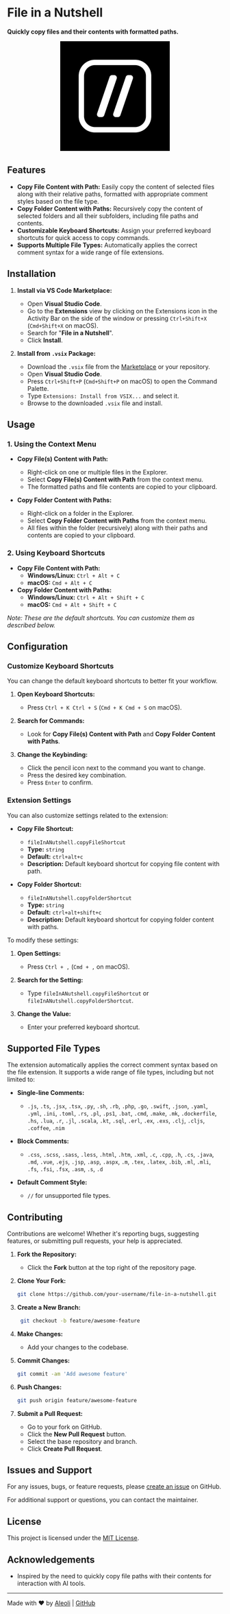 # File in a Nutshell

**Quickly copy files and their contents with formatted paths.**

<div align="center">
  <img src="resources/icon.png" alt="Extension Logo" style="max-height: 256px; width: auto;" />
</div>

## Features

- **Copy File Content with Path:** Easily copy the content of selected files along with their relative paths, formatted with appropriate comment styles based on the file type.
- **Copy Folder Content with Paths:** Recursively copy the content of selected folders and all their subfolders, including file paths and contents.
- **Customizable Keyboard Shortcuts:** Assign your preferred keyboard shortcuts for quick access to copy commands.
- **Supports Multiple File Types:** Automatically applies the correct comment syntax for a wide range of file extensions.

## Installation

1. **Install via VS Code Marketplace:**

   - Open **Visual Studio Code**.
   - Go to the **Extensions** view by clicking on the Extensions icon in the Activity Bar on the side of the window or pressing `Ctrl+Shift+X` (`Cmd+Shift+X` on macOS).
   - Search for "**File in a Nutshell**".
   - Click **Install**.

2. **Install from `.vsix` Package:**
   - Download the `.vsix` file from the [Marketplace](https://marketplace.visualstudio.com/) or your repository.
   - Open **Visual Studio Code**.
   - Press `Ctrl+Shift+P` (`Cmd+Shift+P` on macOS) to open the Command Palette.
   - Type `Extensions: Install from VSIX...` and select it.
   - Browse to the downloaded `.vsix` file and install.

## Usage

### 1. **Using the Context Menu**

- **Copy File(s) Content with Path:**

  - Right-click on one or multiple files in the Explorer.
  - Select **Copy File(s) Content with Path** from the context menu.
  - The formatted paths and file contents are copied to your clipboard.

- **Copy Folder Content with Paths:**
  - Right-click on a folder in the Explorer.
  - Select **Copy Folder Content with Paths** from the context menu.
  - All files within the folder (recursively) along with their paths and contents are copied to your clipboard.

### 2. **Using Keyboard Shortcuts**

- **Copy File Content with Path:**
  - **Windows/Linux:** `Ctrl + Alt + C`
  - **macOS:** `Cmd + Alt + C`
- **Copy Folder Content with Paths:**
  - **Windows/Linux:** `Ctrl + Alt + Shift + C`
  - **macOS:** `Cmd + Alt + Shift + C`

_Note: These are the default shortcuts. You can customize them as described below._

## Configuration

### Customize Keyboard Shortcuts

You can change the default keyboard shortcuts to better fit your workflow.

1. **Open Keyboard Shortcuts:**

   - Press `Ctrl + K Ctrl + S` (`Cmd + K Cmd + S` on macOS).

2. **Search for Commands:**

   - Look for **Copy File(s) Content with Path** and **Copy Folder Content with Paths**.

3. **Change the Keybinding:**
   - Click the pencil icon next to the command you want to change.
   - Press the desired key combination.
   - Press `Enter` to confirm.

### Extension Settings

You can also customize settings related to the extension:

- **Copy File Shortcut:**

  - `fileInANutshell.copyFileShortcut`
  - **Type:** `string`
  - **Default:** `ctrl+alt+c`
  - **Description:** Default keyboard shortcut for copying file content with path.

- **Copy Folder Shortcut:**
  - `fileInANutshell.copyFolderShortcut`
  - **Type:** `string`
  - **Default:** `ctrl+alt+shift+c`
  - **Description:** Default keyboard shortcut for copying folder content with paths.

To modify these settings:

1. **Open Settings:**

   - Press `Ctrl + ,` (`Cmd + ,` on macOS).

2. **Search for the Setting:**

   - Type `fileInANutshell.copyFileShortcut` or `fileInANutshell.copyFolderShortcut`.

3. **Change the Value:**
   - Enter your preferred keyboard shortcut.

## Supported File Types

The extension automatically applies the correct comment syntax based on the file extension. It supports a wide range of file types, including but not limited to:

- **Single-line Comments:**

  - `.js`, `.ts`, `.jsx`, `.tsx`, `.py`, `.sh`, `.rb`, `.php`, `.go`, `.swift`, `.json`, `.yaml`, `.yml`, `.ini`, `.toml`, `.rs`, `.pl`, `.ps1`, `.bat`, `.cmd`, `.make`, `.mk`, `.dockerfile`, `.hs`, `.lua`, `.r`, `.jl`, `.scala`, `.kt`, `.sql`, `.erl`, `.ex`, `.exs`, `.clj`, `.cljs`, `.coffee`, `.nim`

- **Block Comments:**

  - `.css`, `.scss`, `.sass`, `.less`, `.html`, `.htm`, `.xml`, `.c`, `.cpp`, `.h`, `.cs`, `.java`, `.md`, `.vue`, `.ejs`, `.jsp`, `.asp`, `.aspx`, `.m`, `.tex`, `.latex`, `.bib`, `.ml`, `.mli`, `.fs`, `.fsi`, `.fsx`, `.asm`, `.s`, `.d`

- **Default Comment Style:**
  - `//` for unsupported file types.

## Contributing

Contributions are welcome! Whether it's reporting bugs, suggesting features, or submitting pull requests, your help is appreciated.

1. **Fork the Repository:**

   - Click the **Fork** button at the top right of the repository page.

2. **Clone Your Fork:**

   ```bash
   git clone https://github.com/your-username/file-in-a-nutshell.git
   ```

3. **Create a New Branch:**

   ```bash
    git checkout -b feature/awesome-feature
   ```

4. **Make Changes:**

   - Add your changes to the codebase.

5. **Commit Changes:**

   ```bash
   git commit -am 'Add awesome feature'
   ```

6. **Push Changes:**
   ```bash
   git push origin feature/awesome-feature
   ```
7. **Submit a Pull Request:**
   - Go to your fork on GitHub.
   - Click the **New Pull Request** button.
   - Select the base repository and branch.
   - Click **Create Pull Request**.

## Issues and Support

For any issues, bugs, or feature requests, please [create an issue](https://github.com/aleolidev/file-in-a-nutshell/issues) on GitHub.

For additional support or questions, you can contact the maintainer.

## License

This project is licensed under the [MIT License](LICENSE).

## Acknowledgements

- Inspired by the need to quickly copy file paths with their contents for interaction with AI tools.

---

Made with ❤️ by [Aleoli](https://aleoli.dev) | [GitHub](https://github.com/aleolidev)
